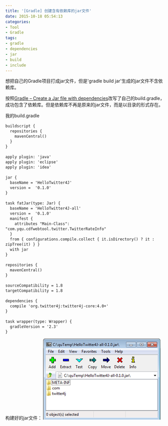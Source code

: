 ```yaml
---
title: '[Gradle] 创建含有依赖库的jar文件'
date: 2015-10-18 05:54:13
categories: 
- Tool
- Gradle
tags: 
- gradle
- dependencies
- jar
- build
- include
---
```

想把自己的Gradle项目打成jar文件，但是'gradle build jar'生成的jar文件不含依赖库。

按照[Gradle – Create a Jar file with dependencies](https://www.mkyong.com/gradle/gradle-create-a-jar-file-with-dependencies/)改写了自己的build.gradle，成功包含了依赖库。但是依赖库不再是原来的jar文件，而是以目录的形式存在。

我的build.gradle
```
buildscript {
  repositories {
    mavenCentral()
  }
}

apply plugin: 'java'
apply plugin: 'eclipse'
apply plugin: 'idea'

jar {
  baseName = 'HelloTwitter4J'
  version =  '0.1.0'
}

task fatJar(type: Jar) {
  baseName = 'HelloTwitter4J-all'
  version =  '0.1.0'
  manifest { 
    attributes "Main-Class": "com.yqu.cdfwebtool.twitter.TwitterRateInfo"
  }
  from { configurations.compile.collect { it.isDirectory() ? it : zipTree(it) } }
  with jar
}

repositories {
  mavenCentral()
}

sourceCompatibility = 1.8
targetCompatibility = 1.8

dependencies {
  compile 'org.twitter4j:twitter4j-core:4.0+'
}

task wrapper(type: Wrapper) {
  gradleVersion = '2.3'
}
```

构建好的jar文件：
![[Gradle] 创建含有依赖库的jar文件](/images/2015/10/0026uWfMzy747EATzDm5c.png)